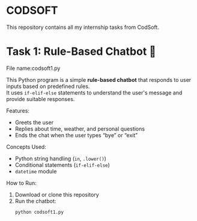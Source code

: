 # CODSOFT
This repository contains all my internship tasks from CodSoft.
# Task 1: Rule-Based Chatbot 🤖

File name:codsoft1.py

This Python program is a simple **rule-based chatbot** that responds to user inputs based on predefined rules.  
It uses `if-elif-else` statements to understand the user's message and provide suitable responses.

 Features:
- Greets the user
- Replies about time, weather, and personal questions
- Ends the chat when the user types “bye” or “exit”

Concepts Used:
- Python string handling (`in`, `.lower()`)
- Conditional statements (`if-elif-else`)
- `datetime` module

 How to Run:
1. Download or clone this repository  
2. Run the chatbot:
   ```bash
   python codsoft1.py

